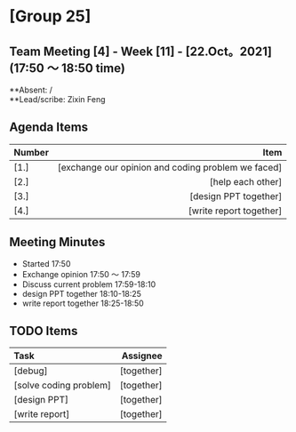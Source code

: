 # [Group 25]

## Team Meeting [4] - Week [11] - [22.Oct。2021] (17:50 ～ 18:50 time)
**Absent: / 
<br>
**Lead/scribe: Zixin Feng

## Agenda Items
| Number | Item |
| :--- | ---: |
| [1.] | [exchange our opinion and coding problem we faced] |
| [2.] | [help each other] |
| [3.] | [design PPT together] |
| [4.] | [write report together] |

## Meeting Minutes
- Started 17:50
- Exchange opinion 17:50 ～ 17:59
- Discuss current problem 17:59-18:10
- design PPT together 18:10-18:25
- write report together 18:25-18:50

## TODO Items
| Task | Assignee |
| :--- | ---: |
| [debug] | [together] |
| [solve coding problem] | [together] |
| [design PPT] | [together] |
| [write report] | [together] |
